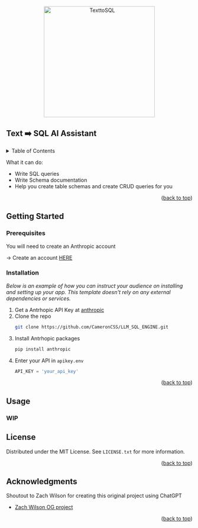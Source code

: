 
<a name="readme-top"></a>



<!-- PROJECT LOGO -->
<br />
<div align="center">
  <a href="https://github.com/othneildrew/Best-README-Template">
    <img src="https://github.com/user-attachments/assets/bd802a94-b5dd-41d9-b891-cd3982e8c3ff" alt="TexttoSQL" height="300">
  </a>

</div>




<!-- ABOUT THE PROJECT -->
## Text ➡️ SQL AI Assistant

<!-- TABLE OF CONTENTS -->
<details>
  <summary>Table of Contents</summary>
  <ol>
    <li>
      <a href="#about-the-project">About The Project</a>
    </li>
    <li>
      <a href="#getting-started">Getting Started</a>
      <ul>
        <li><a href="#prerequisites">Prerequisites</a></li>
        <li><a href="#installation">Installation</a></li>
      </ul>
    </li>
    <li><a href="#usage">Usage</a></li>
    <li><a href="#license">License</a></li>
    <li><a href="#acknowledgments">Acknowledgments</a></li>
  </ol>
</details>


What it can do:
* Write SQL queries
* Write Schema documentation
* Help you create table schemas and create CRUD queries for you


<p align="right">(<a href="#readme-top">back to top</a>)</p>



<!-- GETTING STARTED -->
## Getting Started

### Prerequisites

You will need to create an Anthropic account

-> Create an account [HERE](https://console.anthropic.com)


### Installation

_Below is an example of how you can instruct your audience on installing and setting up your app. This template doesn't rely on any external dependencies or services._

1. Get a Antrhopic API Key at [anthropic](https://console.anthropic.com/settings/keys)
2. Clone the repo
   ```sh
   git clone https://github.com/CameronCSS/LLM_SQL_ENGINE.git
   ```
3. Install Antrhopic packages
   ```sh
   pip install anthropic
   ```
4. Enter your API in `apikey.env`
   ```python
   API_KEY = 'your_api_key'
   ```

<p align="right">(<a href="#readme-top">back to top</a>)</p>



<!-- USAGE EXAMPLES -->
## Usage

### WIP




<!-- LICENSE -->
## License

Distributed under the MIT License. See `LICENSE.txt` for more information.

<p align="right">(<a href="#readme-top">back to top</a>)</p>






<!-- ACKNOWLEDGMENTS -->
## Acknowledgments

Shoutout to Zach Wilson for creating this original project using ChatGPT 

* [Zach Wilson OG project](https://github.com/DataExpert-io/llm-driven-data-engineering/tree/main)


<p align="right">(<a href="#readme-top">back to top</a>)</p>

